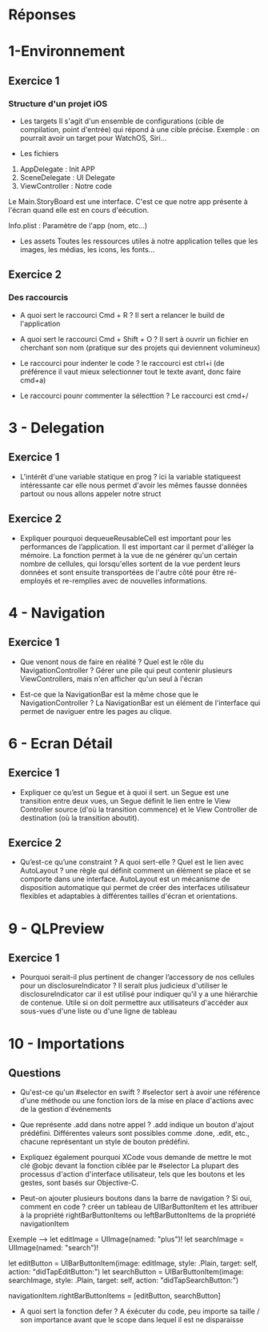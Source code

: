 # Réponses

# 1-Environnement
## Exercice 1
### Structure d'un projet iOS

- Les targets
Il s'agit d'un ensemble de configurations (cible de compilation, point d'entrée) qui répond à une cible précise. Exemple : on pourrait avoir un target pour WatchOS, Siri...

- Les fichiers
1) AppDelegate : Init APP
2) SceneDelegate : UI Delegate
3) ViewController : Notre code

Le Main.StoryBoard est une interface. C'est ce que notre app présente à l'écran quand elle est en cours d'eécution.

Info.plist : Paramètre de l'app (nom, etc...)

- Les assets
Toutes les ressources utiles à notre application telles que les images, les médias, les icons, les fonts...

## Exercice 2
### Des raccourcis
- A quoi sert le raccourci Cmd + R ?
Il sert a relancer le build de l'application

- A quoi sert le raccourci Cmd + Shift + O ?
Il sert à ouvrir un fichier en cherchant son nom (pratique sur des projets qui deviennent volumineux)

- Le raccourci pour indenter le code ?
le raccourci est ctrl+i (de préférence il vaut mieux selectionner tout le texte avant, donc faire cmd+a)

- Le raccourci pounr commenter la sélecttion ?
Le raccourci est cmd+/

# 3 - Delegation
## Exercice 1
- L'intérêt d'une variable statique en prog ?
ici la variable statiqueest intéressante car elle nous permet d'avoir les mêmes fausse données partout ou nous allons appeler notre struct

## Exercice 2
- Expliquer pourquoi dequeueReusableCell est important pour les performances de l’application.
Il est important car il permet d'alléger la mémoire. La fonction permet à la vue de ne générer qu'un certain nombre de cellules, qui lorsqu'elles sortent de la vue perdent leurs données et sont ensuite transportées de l'autre côté pour être ré-employés et re-remplies avec de nouvelles informations.

# 4 - Navigation
## Exercice 1
- Que venont nous de faire en réalité ? Quel est le rôle du NavigationController ?
Gérer une pile qui peut contenir plusieurs ViewControllers, mais n'en afficher qu'un seul à l'écran

- Est-ce que la NavigationBar est la même chose que le NavigationController ?
La NavigationBar est un élément de l'interface qui permet de naviguer entre les pages au clique.

# 6 - Ecran Détail
## Exercice 1
- Expliquer ce qu’est un Segue et à quoi il sert.
  un Segue est une transition entre deux vues, un Segue définit le lien entre le View Controller source (d'où la transition commence) et le View Controller de destination (où la transition aboutit).

## Exercice 2
- Qu’est-ce qu’une constraint ? A quoi sert-elle ? Quel est le lien avec AutoLayout ?
 une règle qui définit comment un élément se place et se comporte dans une interface. AutoLayout est un mécanisme de disposition automatique qui permet de créer des interfaces utilisateur flexibles et adaptables à différentes tailles d'écran et orientations.

# 9 - QLPreview
## Exercice 1
- Pourquoi serait-il plus pertinent de changer l’accessory de nos cellules pour un disclosureIndicator ?
Il serait plus judicieux d'utiliser le disclosureIndicator car il est utilisé pour indiquer qu'il y a une hiérarchie de contenue. Utile si on doit permettre aux utilisateurs d'accéder aux sous-vues d'une liste ou d'une ligne de tableau

# 10 - Importations
## Questions
- Qu'est-ce qu'un #selector en swift ?
#selector sert à avoir une référence d'une méthode ou une fonction lors de la mise en place d'actions avec de la gestion d'événements

- Que représente .add dans notre appel ?
 .add indique un bouton d'ajout prédéfini. Différentes valeurs sont possibles comme .done, .edit, etc., chacune représentant un style de bouton prédéfini.
  
- Expliquez également pourquoi XCode vous demande de mettre le mot clé @objc devant la fonction ciblée par le #selector
La plupart des processus d'action d'interface utilisateur, tels que les boutons et les gestes, sont basés sur Objective-C.

- Peut-on ajouter plusieurs boutons dans la barre de navigation ? Si oui, comment en code ?
créer un tableau de UIBarButtonItem et les attribuer à la propriété rightBarButtonItems ou leftBarButtonItems de la propriété navigationItem

Exemple --> 
let editImage    = UIImage(named: "plus")!
  let searchImage  = UIImage(named: "search")!

  let editButton   = UIBarButtonItem(image: editImage,  style: .Plain, target: self, action: "didTapEditButton:")
  let searchButton = UIBarButtonItem(image: searchImage,  style: .Plain, target: self, action: "didTapSearchButton:")

  navigationItem.rightBarButtonItems = [editButton, searchButton]

- A quoi sert la fonction defer  ?
A éxécuter du code, peu importe sa taille / son importance avant que le scope dans lequel il est ne disparaisse
